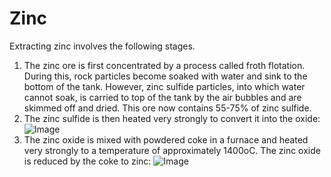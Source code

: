 # Zinc

Extracting zinc involves the following stages.

1. The zinc ore is first concentrated by a process called froth flotation. During this, rock particles become soaked with water and sink to the bottom of the tank. However, zinc sulfide particles, into which water cannot soak, is carried to top of the tank by the air bubbles and are skimmed off and dried. This ore now contains 55-75% of zinc sulfide.
2. The zinc sulfide is then heated very strongly to convert it into the oxide: ![Image](https://media.discordapp.net/attachments/696291655082442762/908751109831663686/719807591869317201.png?width=1440\&height=179)
3. The zinc oxide is mixed with powdered coke in a furnace and heated very strongly to a temperature of approximately 1400oC. The zinc oxide is reduced by the coke to zinc: ![Image](https://media.discordapp.net/attachments/696291655082442762/908781707166097459/719807591869317201.png?width=1440\&height=172)
